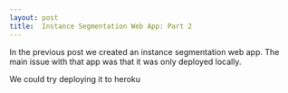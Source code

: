 ```yaml
---
layout: post
title:  Instance Segmentation Web App: Part 2
---
```


In the previous post we created an instance segmentation web app. The main issue with that app was that it was only deployed locally. 

We could try deploying it to heroku